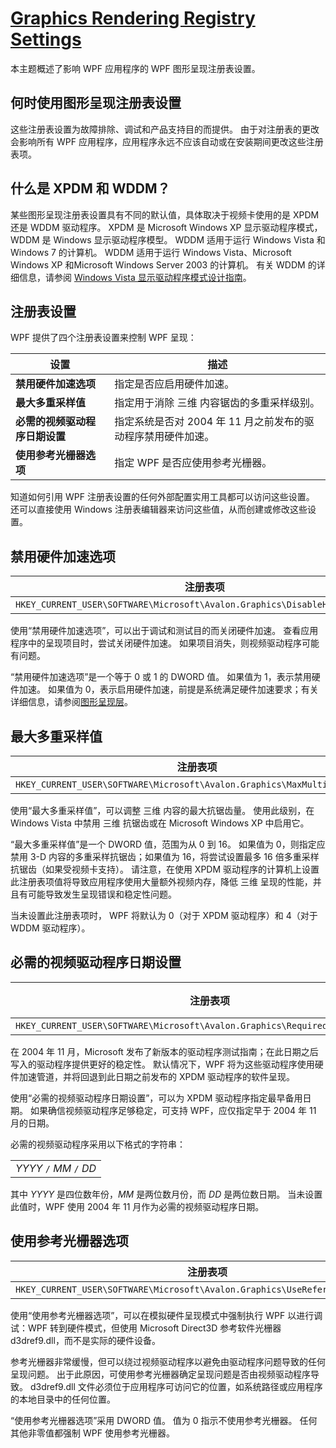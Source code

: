 # [Graphics Rendering Registry Settings](https://docs.microsoft.com/en-us/dotnet/framework/wpf/graphics-multimedia/graphics-rendering-registry-settings)

本主题概述了影响 WPF 应用程序的 WPF 图形呈现注册表设置。

## 何时使用图形呈现注册表设置

这些注册表设置为故障排除、调试和产品支持目的而提供。 由于对注册表的更改会影响所有 WPF 应用程序，应用程序永远不应该自动或在安装期间更改这些注册表项。

## 什么是 XPDM 和 WDDM？

某些图形呈现注册表设置具有不同的默认值，具体取决于视频卡使用的是 XPDM 还是 WDDM 驱动程序。 XPDM 是 Microsoft Windows XP 显示驱动程序模式，WDDM 是 Windows 显示驱动程序模型。 WDDM 适用于运行 Windows Vista 和 Windows 7 的计算机。 WDDM 适用于运行 Windows Vista、Microsoft Windows XP 和Microsoft Windows Server 2003 的计算机。 有关 WDDM 的详细信息，请参阅 [Windows Vista 显示驱动程序模式设计指南](https://go.microsoft.com/fwlink/?LinkId=178394)。

## 注册表设置

WPF 提供了四个注册表设置来控制 WPF 呈现：

| 设置                           | 描述                                                         |
| ------------------------------ | ------------------------------------------------------------ |
| **禁用硬件加速选项**           | 指定是否应启用硬件加速。                                     |
| **最大多重采样值**             | 指定用于消除 三维 内容锯齿的多重采样级别。                   |
| **必需的视频驱动程序日期设置** | 指定系统是否对 2004 年 11 月之前发布的驱动程序禁用硬件加速。 |
| **使用参考光栅器选项**         | 指定 WPF 是否应使用参考光栅器。                              |

知道如何引用 WPF 注册表设置的任何外部配置实用工具都可以访问这些设置。 还可以直接使用 Windows 注册表编辑器来访问这些值，从而创建或修改这些设置。

## 禁用硬件加速选项

| 注册表项                                                     | 值类型 |
| ------------------------------------------------------------ | ------ |
| `HKEY_CURRENT_USER\SOFTWARE\Microsoft\Avalon.Graphics\DisableHWAcceleration` | DWORD  |

使用“禁用硬件加速选项”，可以出于调试和测试目的而关闭硬件加速。 查看应用程序中的呈现项目时，尝试关闭硬件加速。 如果项目消失，则视频驱动程序可能有问题。

“禁用硬件加速选项”是一个等于 0 或 1 的 DWORD 值。 如果值为 1，表示禁用硬件加速。 如果值为 0，表示启用硬件加速，前提是系统满足硬件加速要求；有关详细信息，请参阅[图形呈现层](https://docs.microsoft.com/zh-cn/dotnet/framework/wpf/advanced/graphics-rendering-tiers)。

## 最大多重采样值

| 注册表项                                                     | 值类型 |
| ------------------------------------------------------------ | ------ |
| `HKEY_CURRENT_USER\SOFTWARE\Microsoft\Avalon.Graphics\MaxMultisampleType` | DWORD  |

使用“最大多重采样值”，可以调整 三维 内容的最大抗锯齿量。 使用此级别，在 Windows Vista 中禁用 三维 抗锯齿或在 Microsoft Windows XP 中启用它。

“最大多重采样值”是一个 DWORD 值，范围为从 0 到 16。 如果值为 0，则指定应禁用 3-D 内容的多重采样抗锯齿；如果值为 16，将尝试设置最多 16 倍多重采样抗锯齿（如果受视频卡支持）。 请注意，在使用 XPDM 驱动程序的计算机上设置此注册表项值将导致应用程序使用大量额外视频内存，降低 三维 呈现的性能，并且有可能导致发生呈现错误和稳定性问题。

当未设置此注册表项时， WPF 将默认为 0（对于 XPDM 驱动程序）和 4（对于 WDDM 驱动程序）。

## 必需的视频驱动程序日期设置

| 注册表项                                                     | 值类型 |
| ------------------------------------------------------------ | ------ |
| `HKEY_CURRENT_USER\SOFTWARE\Microsoft\Avalon.Graphics\RequiredVideoDriverDate` | String |

在 2004 年 11 月，Microsoft 发布了新版本的驱动程序测试指南；在此日期之后写入的驱动程序提供更好的稳定性。 默认情况下，WPF 将为这些驱动程序使用硬件加速管道，并将回退到此日期之前发布的 XPDM 驱动程序的软件呈现。

使用“必需的视频驱动程序日期设置”，可以为 XPDM 驱动程序指定最早备用日期。 如果确信视频驱动程序足够稳定，可支持 WPF，应仅指定早于 2004 年 11 月的日期。

必需的视频驱动程序采用以下格式的字符串：

|                          |
| ------------------------ |
| *YYYY* `/` *MM* `/` *DD* |

其中 *YYYY* 是四位数年份，*MM* 是两位数月份，而 *DD* 是两位数日期。 当未设置此值时，WPF 使用 2004 年 11 月作为必需的视频驱动程序日期。

## 使用参考光栅器选项

| 注册表项                                                     | 值类型 |
| ------------------------------------------------------------ | ------ |
| `HKEY_CURRENT_USER\SOFTWARE\Microsoft\Avalon.Graphics\UseReferenceRasterizer` | DWORD  |

使用“使用参考光栅器选项”，可以在模拟硬件呈现模式中强制执行 WPF 以进行调试：WPF 转到硬件模式，但使用 Microsoft Direct3D 参考软件光栅器 d3dref9.dll，而不是实际的硬件设备。

参考光栅器非常缓慢，但可以绕过视频驱动程序以避免由驱动程序问题导致的任何呈现问题。 出于此原因，可使用参考光栅器确定呈现问题是否由视频驱动程序导致。 d3dref9.dll 文件必须位于应用程序可访问它的位置，如系统路径或应用程序的本地目录中的任何位置。

“使用参考光栅器选项”采用 DWORD 值。 值为 0 指示不使用参考光栅器。 任何其他非零值都强制 WPF 使用参考光栅器。